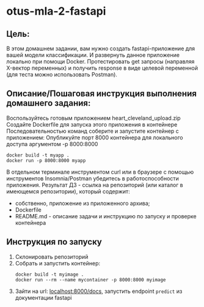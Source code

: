 # otus-mla-2-fastapi

## Цель:
В этом домашнем задании, вам нужно создать fastapi-приложение для вашей модели классификации. И развернуть данное приложение локально при помощи Docker. Протестировать get запросы (направляя X-вектор переменных) и получить response в виде целевой переменной (для теста можно использовать Postman).


## Описание/Пошаговая инструкция выполнения домашнего задания:
Воспользуйтесь готовым приложением heart_cleveland_upload.zip
Создайте Dockerfile для запуска этого приложения в контейнере
Последовательностью команд соберите и запустите контейнер с приложением: Опубликуйте порт 8000 контейнера для локального доступа аргументом -p 8000:8000

```
docker build -t myapp .
docker run -p 8000:8000 myapp
```

В отдельном терминале инструментом curl или в браузере с помощью инструментов Insomnia/Postman убедитесь в работоспособности приложения.
Результат ДЗ - ссылка на репозиторий (или каталог в имеющемся репозитории), который содержит:
- собственно, приложение из приложенного архива;
- Dockerfile
- README.md - описание задачи и инструкцию по запуску и проверке контейнера

## Инструкция по запуску

1. Склонировать репозиторий
2. Собрать и запустить контейнер:
    ```
    docker build -t myimage .
    docker run --rm --name mycontainer -p 8000:8000 myimage
    ```
3. Зайти на url: [localhost:8000/docs](http://localhost:8000/docs), запустить endpoint `predict` из документации fastapi